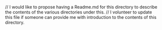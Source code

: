 // I would like to propose having a Readme.md for this directory to describe the contents of the various directories under this.
// I volunteer to update this file if someone can provide me with introduction to the contents of this directory.
